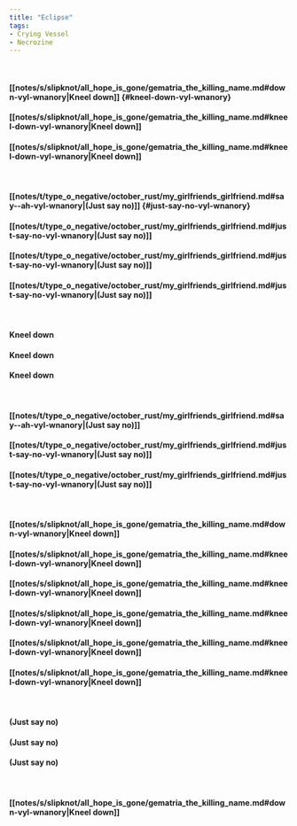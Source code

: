 ```yaml
---
title: "Eclipse"
tags:
- Crying Vessel
- Necrozine
---
```

&nbsp;
#### [[notes/s/slipknot/all_hope_is_gone/gematria_the_killing_name.md#down-vyl-wnanory|Kneel down]] {#kneel-down-vyl-wnanory}
#### [[notes/s/slipknot/all_hope_is_gone/gematria_the_killing_name.md#kneel-down-vyl-wnanory|Kneel down]]
#### [[notes/s/slipknot/all_hope_is_gone/gematria_the_killing_name.md#kneel-down-vyl-wnanory|Kneel down]]
&nbsp;
#### [[notes/t/type_o_negative/october_rust/my_girlfriends_girlfriend.md#say--ah-vyl-wnanory|(Just say no)]] {#just-say-no-vyl-wnanory}
#### [[notes/t/type_o_negative/october_rust/my_girlfriends_girlfriend.md#just-say-no-vyl-wnanory|(Just say no)]]
#### [[notes/t/type_o_negative/october_rust/my_girlfriends_girlfriend.md#just-say-no-vyl-wnanory|(Just say no)]]
#### [[notes/t/type_o_negative/october_rust/my_girlfriends_girlfriend.md#just-say-no-vyl-wnanory|(Just say no)]]
&nbsp;
#### Kneel down
#### Kneel down
#### Kneel down
&nbsp;
#### [[notes/t/type_o_negative/october_rust/my_girlfriends_girlfriend.md#say--ah-vyl-wnanory|(Just say no)]]
#### [[notes/t/type_o_negative/october_rust/my_girlfriends_girlfriend.md#just-say-no-vyl-wnanory|(Just say no)]]
#### [[notes/t/type_o_negative/october_rust/my_girlfriends_girlfriend.md#just-say-no-vyl-wnanory|(Just say no)]]
&nbsp;
#### [[notes/s/slipknot/all_hope_is_gone/gematria_the_killing_name.md#down-vyl-wnanory|Kneel down]]
#### [[notes/s/slipknot/all_hope_is_gone/gematria_the_killing_name.md#kneel-down-vyl-wnanory|Kneel down]]
#### [[notes/s/slipknot/all_hope_is_gone/gematria_the_killing_name.md#kneel-down-vyl-wnanory|Kneel down]]
#### [[notes/s/slipknot/all_hope_is_gone/gematria_the_killing_name.md#kneel-down-vyl-wnanory|Kneel down]]
#### [[notes/s/slipknot/all_hope_is_gone/gematria_the_killing_name.md#kneel-down-vyl-wnanory|Kneel down]]
#### [[notes/s/slipknot/all_hope_is_gone/gematria_the_killing_name.md#kneel-down-vyl-wnanory|Kneel down]]
&nbsp;
#### (Just say no)
#### (Just say no)
#### (Just say no)
&nbsp;
#### [[notes/s/slipknot/all_hope_is_gone/gematria_the_killing_name.md#down-vyl-wnanory|Kneel down]]
